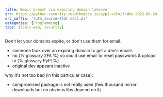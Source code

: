 ```yaml
---
title: Email breach via expiring domain takeover
src: https://python-security.readthedocs.io/pypi-vuln/index-2022-05-24-ctx-domain-takeover.html
src_suffix: '?utm_source=tldr.cdcl.ml'
categories: [Programming]
tags: [tools-web, security]
---
```


Don't let your domains expire, or don't use them for email.

- someone took over an expiring domain to get a dev's emails
- no {% glossary 2FA %} so could use email to reset passwords & upload to {% glossary PyPI %}
- original dev appears inactive

why it's not too bad (in this particular case):

- compromised package is not really used (few thousand mirror downloads but no obvious libs depend on it)

